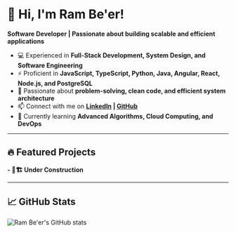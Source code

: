 # 👋 Hi, I'm Ram Be'er!

**Software Developer | Passionate about building scalable and efficient applications**  

- 💻 Experienced in **Full-Stack Development, System Design, and Software Engineering**  
- ⚡ Proficient in **JavaScript, TypeScript, Python, Java, Angular, React, Node.js, and PostgreSQL**  
- 🎯 Passionate about **problem-solving, clean code, and efficient system architecture**  
- 📫 Connect with me on **[LinkedIn](https://linkedin.com/in/rambeer) | [GitHub](https://github.com/RamBeer6)**  
- 🌱 Currently learning **Advanced Algorithms, Cloud Computing, and DevOps**  

---

## 🔥 Featured Projects  
**- 👷🏗️ Under Construction**

---

## 📈 GitHub Stats  
![Ram Be'er's GitHub stats](https://github-readme-stats.vercel.app/api?username=RamBeer6&show_icons=true&theme=react)


